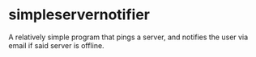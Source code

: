 # simpleservernotifier
A relatively simple program that pings a server, and notifies the user via email if said server is offline.
